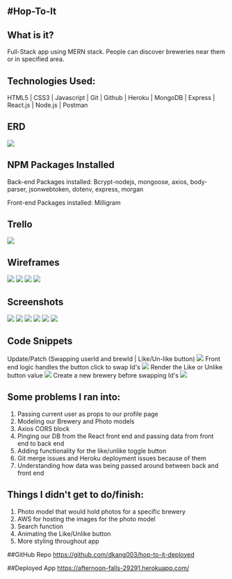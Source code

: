 #Hop-To-It
-------
## What is it?
Full-Stack app using MERN stack.  People can discover breweries near them or in specified area.

## Technologies Used:
HTML5 | CSS3 | Javascript | Git | Github | Heroku | MongoDB | Express | React.js | Node.js | Postman

## ERD
![](https://i.imgur.com/m1uO8Nf.jpg)


## NPM Packages Installed
Back-end Packages installed: Bcrypt-nodejs, mongoose, axios, body-parser, jsonwebtoken, dotenv, express, morgan

Front-end Packages installed: Milligram

## Trello
![](https://i.imgur.com/GnAVgZH.png)

## Wireframes
![](https://i.imgur.com/2tr77xy.jpg?1)
![](https://i.imgur.com/OC5hlZz.jpg?2)
![](https://i.imgur.com/a8OaB4Q.jpg?1)
![](https://i.imgur.com/QQtDwjL.jpg?1)

## Screenshots
![](https://i.imgur.com/LLDi2Ck.png)
![](https://i.imgur.com/kDcduoE.png)
![](https://i.imgur.com/PSyQxM2.png)
![](https://i.imgur.com/rKYXvCe.png)
![](https://i.imgur.com/vtVI2rZ.png)
![](https://i.imgur.com/8nBPqbQ.jpg?1)

## Code Snippets
Update/Patch (Swapping userId and brewId | Like/Un-like button)
![](https://i.imgur.com/DeSveWq.png)
Front end logic handles the button click to swap Id's
![](https://i.imgur.com/KRH6wRA.png)
Render the Like or Unlike button value
![](https://i.imgur.com/GVlLa7F.png)
Create a new brewery before swapping Id's
![](https://i.imgur.com/f1BDOKW.png)


## Some problems I ran into:
1. Passing current user as props to our profile page
2. Modeling our Brewery and Photo models
3. Axios CORS block
4. Pinging our DB from the React front end and passing data from front end to back end
5. Adding functionality for the like/unlike toggle button
6. Git merge issues and Heroku deployment issues because of them
7. Understanding how data was being passed around between back and front end


## Things I didn't get to do/finish:
1. Photo model that would hold photos for a specific brewery
2. AWS for hosting the images for the photo model
3. Search function
4. Animating the Like/Unlike button
5. More styling throughout app

##GitHub Repo
https://github.com/dkang003/hop-to-it-deployed

##Deployed App
https://afternoon-falls-29291.herokuapp.com/